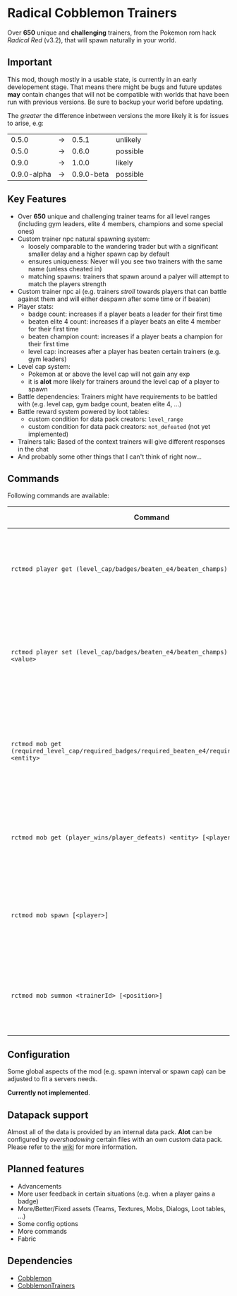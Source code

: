 # Radical Cobblemon Trainers

Over **650** unique and **challenging** trainers, from the Pokemon rom hack *Radical Red* (v3.2), that will spawn naturally in your world.

## Important

This mod, though mostly in a usable state, is currently in an early developement stage. That means there might be bugs and future updates **may** contain changes that will not be compatible with worlds that have been run with previous versions. Be sure to backup your world before updating.

The *greater* the difference inbetween versions the more likely it is for issues to arise, e.g:

|             |     |            |          |
| ----------- | --- | ---------- | -------- |
| 0.5.0       | ->  | 0.5.1      | unlikely |
| 0.5.0       | ->  | 0.6.0      | possible |
| 0.9.0       | ->  | 1.0.0      | likely   |
| 0.9.0-alpha | ->  | 0.9.0-beta | possible |

## Key Features

- Over **650** unique and challenging trainer teams for all level ranges (including gym leaders, elite 4 members, champions and some special ones)
- Custom trainer npc natural spawning system:
  - loosely comparable to the wandering trader but with a significant smaller delay and a higher spawn cap by default
  - ensures uniqueness: Never will you see two trainers with the same name (unless cheated in)
  - matching spawns: trainers that spawn around a palyer will attempt to match the players strength
- Custom trainer npc ai (e.g. trainers *stroll* towards players that can battle against them and will either despawn after some time or if beaten)
- Player stats:
  - badge count: increases if a player beats a leader for their first time
  - beaten elite 4 count: increases if a player beats an elite 4 member for their first time
  - beaten champion count: increases if a player beats a champion for their first time
  - level cap: increases after a player has beaten certain trainers (e.g. gym leaders)
- Level cap system:
  - Pokemon at or above the level cap will not gain any exp
  - it is **alot** more likely for trainers around the level cap of a player to spawn
- Battle dependencies: Trainers might have requirements to be battled with (e.g. level cap, gym badge count, beaten elite 4, ...)
- Battle reward system powered by loot tables:
  - custom condition for data pack creators: `level_range`
  - custom condition for data pack creators: `not_defeated` (not yet implemented)
- Trainers talk: Based of the context trainers will give different responses in the chat
- And probably some other things that I can't think of right now...

## Commands

Following commands are available:

| Command                                                                                                  | Description                                                                                                               | Op Level |
| -------------------------------------------------------------------------------------------------------- | ------------------------------------------------------------------------------------------------------------------------- | -------- |
| `rctmod player get (level_cap/badges/beaten_e4/beaten_champs) [<player>]`                                | Retrieves either the level cap or the amount of badges, beaten elite 4 or champions from the given player.                | `1`      |
| `rctmod player set (level_cap/badges/beaten_e4/beaten_champs) [<player>] <value>`                        | Sets either the level cap or the amount of badges, beaten elite 4 or champions from the given player to the given value.  | `2`      |
| `rctmod mob get (required_level_cap/required_badges/required_beaten_e4/required_beaten_champs) <entity>` | Retrieves either the required level cap or the amount of required badges, beaten elite 4 or champions from the given mob. | `1`      |
| `rctmod mob get (player_wins/player_defeats) <entity> [<player>]`                                        | Retrieves the amount of wins or defeats the given player has against the given mob.                                       | `1`      |
| `rctmod mob spawn [<player>]`                                                                            | Attempts to spawn a trainer mob in the vicinity of the given player (uses natural spawning mechanisms).                   | `2`      |
| `rctmod mob summon <trainerId> [<position>]`                                                             | Summns a trainer mob at the given postion. (**not implemented**: use `/summon` + `/data modify ... TrainerId` instead)        | `2`      |

## Configuration

Some global aspects of the mod (e.g. spawn interval or spawn cap) can be adjusted to fit a servers needs.

**Currently not implemented**.

## Datapack support

Almost all of the data is provided by an internal data pack. **Alot** can be configured by *overshadowing* certain files with an own custom data pack. Please refer to the [wiki](todo.com) for more information.

## Planned features

- Advancements
- More user feedback in certain situations (e.g. when a player gains a badge)
- More/Better/Fixed assets (Teams, Textures, Mobs, Dialogs, Loot tables, ...)
- Some config options
- More commands
- Fabric

## Dependencies

- [Cobblemon](todo.com)
- [CobblemonTrainers](todo.com)
